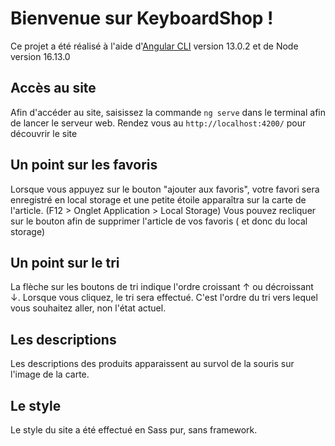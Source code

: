 # Bienvenue sur KeyboardShop !

Ce projet a été réalisé à l'aide d'[Angular CLI](https://github.com/angular/angular-cli) version 13.0.2 et de Node version 16.13.0

## Accès au site

Afin d'accéder au site, saisissez la commande `ng serve` dans le terminal afin de lancer le serveur web. Rendez vous au `http://localhost:4200/` pour découvrir le site

## Un point sur les favoris

Lorsque vous appuyez sur le bouton "ajouter aux favoris", votre favori sera enregistré en local storage et une petite étoile apparaîtra sur la carte de l'article. (F12 > Onglet Application > Local Storage)
Vous pouvez recliquer sur le bouton afin de supprimer l'article de vos favoris ( et donc du local storage)

## Un point sur le tri

La flèche sur les boutons de tri indique l'ordre croissant ↑ ou décroissant ↓. Lorsque vous cliquez, le tri sera effectué. C'est l'ordre du tri vers lequel vous souhaitez aller, non l'état actuel.

## Les descriptions

Les descriptions des produits apparaissent au survol de la souris sur l'image de la carte.

## Le style

Le style du site a été effectué en Sass pur, sans framework.
